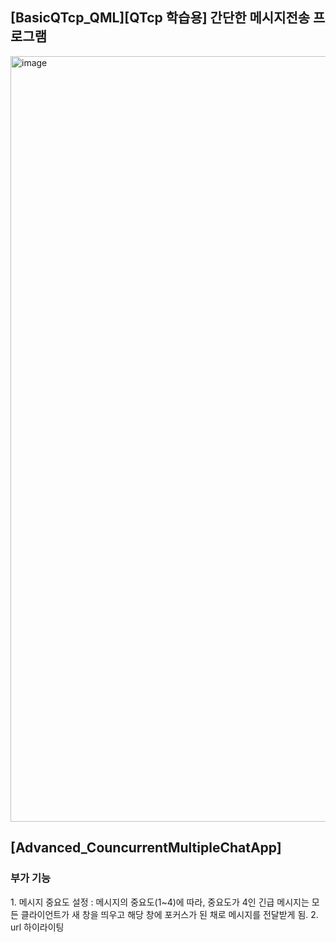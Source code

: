 <h2>[BasicQTcp_QML][QTcp 학습용] 간단한 메시지전송 프로그램</h2>
<img width="1225" alt="image" src="https://github.com/user-attachments/assets/32da2e44-6d65-43f6-a849-a199701a513e">

<h2>[Advanced_CouncurrentMultipleChatApp]</h2>
<h3>부가 기능</h3>
1. 메시지 중요도 설정 : 메시지의 중요도(1~4)에 따라, 중요도가 4인 긴급 메시지는 모든 클라이언트가 새 창을 띄우고 해당 창에 포커스가 된 채로 메시지를 전달받게 됨.
2. url 하이라이팅
